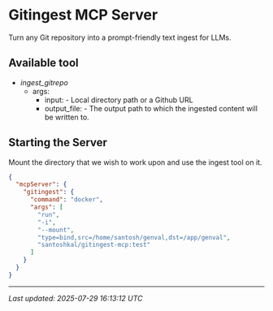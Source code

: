 # Gitingest MCP Server

Turn any Git repository into a prompt-friendly text ingest for LLMs.

## Available tool

- _ingest_gitrepo_
  - args:
    - input: <string> - Local directory path or a Github URL
    - output_file: <string> - The output path to which the ingested content will be written to.

## Starting the Server

Mount the directory that we wish to work upon and use the ingest tool on it.

```json
{
  "mcpServer": {
    "gitingest": {
      "command": "docker",
      "args": [
        "run",
        "-i",
        "--mount",
        "type=bind,src=/home/santosh/genval,dst=/app/genval",
        "santoshkal/gitingest-mcp:test"
      ]
    }
  }
}
```

---
*Last updated: 2025-07-29 16:13:12 UTC*
